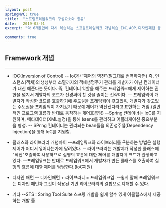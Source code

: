 ```yaml
---
layout: post
springMVC: true
title:  "스프링프레임워크의 구성요소와 종류"
date:   2019-03-01
excerpt: "약 6개월만에 다시 복습하는 스프링프레임워크 개념복습_IOC,AOP,디자인패턴 등"

comments: true
---
```

## Framework 개념
- - -
- IOC(Inversion of Control)
-- IoC란 "제어의 역전"(말그대로 번역하자면) 즉, 인스턴스(객체)의 생성부터 소멸까지의 객체생명주기 관리를 개발자가 아닌 컨테이너가 대신 해준다는 뜻이다. 즉, 컨테이너 역할을 해주는 프레임워크에게 제어하는 권한을 넘겨서 개발자의 코드가 신경써야 할 것을 줄이는 전략이다.
-- 프레임웍이 개발자가 작성한 코드를 호출하기에 주도권을 프레임웍이 갖고있음. 개발자가 갖고있는 주도권을 프레임웍이 가져갔기 때문에 제어가 역전됐다라고 표현하는 거임.(일반적인 프로그램 흐름과 반대로 동작하는 제어흐름임)
--Spring 컨테이너는 IoC를 지원하며, 메타데이터(XML설정)을 통해 baens를 관리하고 어플리케이션 중요부분을 형성.
-- SPring 컨테이너는 관리되는 bean들을 의존성주입(Dependency Injection)을 통해 IoC를 지원함.

- 클래스와 라이브러리 개념차이
 --프레임워크와 라이브러리를 구분하는 방법은 실행제어가 어디서 일어나는가에 달려있다.
 -- 라이브러리는 개발자가 작성한 클래스에 "직접"호출하여 사용하므로 실행의 흐름에 대한 제어를 개발자의 코드가 관장하고 있다.
 --프레임워크는 반대로 프레임워크에서 개발자가 만든 클래스를 호출하여 실행의 흐름에 대한 제어를 담당한다.(IoC지원)

- 디자인 패턴
-- 디자인패턴 + 라이브러리 = 프레임워크임.
--쉽게 말해 프레임워크는 디자인 패턴과 그것이 적용된 기반 라이브러리의 결합으로 이해할 수 있다.

- 기타
--STS : Spring Tool Suite 스프링 개발을 쉽게 할수 있게 이클립스에서 제공하는 개발 툴